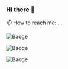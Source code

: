 ### Hi there 👋

📫 How to reach me: ...

![Badge](https://img.shields.io/static/v1?label=Github&message=luanhsd&color=0077b5&style=social&logo=github)

![Badge](https://img.shields.io/static/v1?label=Facebook&message=LuanHSD&color=385898&style=social&logo=facebook&link=https://www.facebook.com/LuanHSD/&link=https://www.facebook.com/LuanHSD/)

![Badge](https://img.shields.io/static/v1?label=LinkedIn&message=luandantas&color=0077b5&style=social&logo=linkedin)
